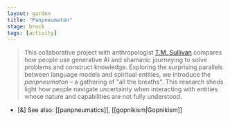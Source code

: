 ```yaml
---  
layout: garden
title: "Panpneumaton"
stage: bruck
tags: [activity]
---
```


> This collaborative project with anthropologist [T.M. Sullivan](https://tmsullivan.co.uk/) compares how people use generative AI and shamanic journeying to solve problems and construct knowledge. Exploring the surprising parallels between language models and spiritual entities, we introduce the _panpneumaton_ – a gathering of "all the breaths". This research sheds light how people navigate uncertainty when interacting with entities whose nature and capabilities are not fully understood.

- [&] See also: [[panpneumatics]], [[gopnikism|Gopnikism]]